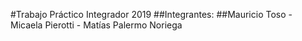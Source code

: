 #Trabajo Práctico Integrador 2019
##Integrantes:
##Mauricio Toso - Micaela Pierotti - Matías Palermo Noriega
